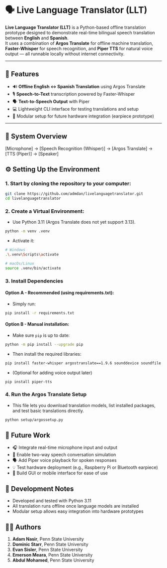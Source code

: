 # 🗣️ Live Language Translator (LLT)

**Live Language Translator (LLT)** is a Python-based offline translation prototype designed to demonstrate real-time bilingual speech translation between **English** and **Spanish**.  
It uses a combination of **Argos Translate** for offline machine translation, **Faster-Whisper** for speech recognition, and **Piper TTS** for natural voice output — all runnable locally without internet connectivity.

---

## 🚀 Features

- 🔊 **Offline English ↔ Spanish Translation** using Argos Translate  
- 🎙️ **Speech-to-Text** transcription powered by Faster-Whisper  
- 🗣️ **Text-to-Speech Output** with Piper  
- 💻 Lightweight CLI interface for testing translations and setup
- 🧩 Modular setup for future hardware integration (earpiece prototype)

---

## 🧠 System Overview
[Microphone] → [Speech Recognition (Whisper)] → [Argos Translate] → [TTS (Piper)] → [Speaker]

## ⚙️ Setting Up the Environment
### 1. Start by cloning the repository to your computer:

```bash
git clone https://github.com/admdan/livelanguagetranslator.git
cd livelanguagetranslator
```
### 2.  Create a Virtual Environment:
- Use Python 3.11 (Argos Translate does not yet support 3.13).
```bash
python -m venv .venv
```
- Activate it:
```bash
# Windows 
.\.venv\Scripts\activate

# macOs/Linux
source .venv/bin/activate
```

### 3. Install Dependencies
#### Option A - Recommended (using requirements.txt):
- Simply run:
```bash
pip install -r requirements.txt
```

#### Option B - Manual installation: 
- Make sure `pip` is up to date:
```bash
python -m pip install --upgrade pip
```
- Then install the required libraries:
```bash
pip install faster-whisper argostranslate==1.9.6 sounddevice soundfile websockets numpy
```

- (Optional for adding voice output later)
```bash
pip install piper-tts
```

### 4. Run the Argos Translate Setup
- This file lets you download translation models, list installed packages, and test basic translations directly.
```bash
python setup/argossetup.py
```

## 🔮 Future Work
- 🎧 Integrate real-time microphone input and output
- 🔄 Enable two-way speech conversation simulation
- 🗣️ Add Piper voice playback for spoken responses
- 💡 Test hardware deployment (e.g., Raspberry Pi or Bluetooth earpiece)
- 🧰 Build GUI or mobile interface for ease of use

## 🧪 Development Notes
- Developed and tested with Python 3.11
- All translation runs offline once language models are installed
- Modular setup allows easy integration into hardware prototypes

## 👨‍💻 Authors
1. **Adam Nasir**, Penn State University
2. **Dominic Starr**, Penn State University
3. **Evan Sisler**, Penn State University
4. **Emerson Meara**, Penn State University
5. **Abdul Mohamed**, Penn State University
